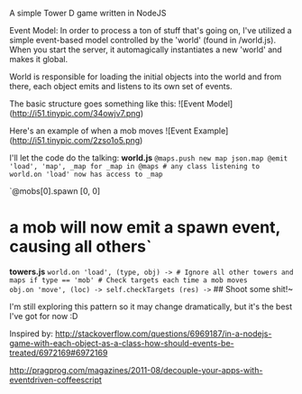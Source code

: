 
A simple Tower D game written in NodeJS

Event Model:
In order to process a ton of stuff that's going on, I've utilized a simple event-based model controlled by the 'world' (found in /world.js). When you start the server, it automagically instantiates a new 'world' and makes it global.

World is responsible for loading the initial objects into the world and from there, each object emits and listens to its own set of events.

The basic structure goes something like this:
![Event Model] (http://i51.tinypic.com/34owjv7.png)

Here's an example of when a mob moves
![Event Example] (http://i51.tinypic.com/2zso1o5.png)

I'll let the code do the talking:
**world.js**
`@maps.push new map json.map
    @emit 'load', 'map', _map for _map in @maps
    # any class listening to world.on 'load' now has access to _map`
  

`@mobs[0].spawn [0, 0]
  # a mob will now emit a spawn event, causing all others`

**towers.js**
`world.on 'load', (type, obj) ->
      # Ignore all other towers and maps
      if type == 'mob'
        # Check targets each time a mob moves        
        obj.on 'move', (loc) ->
          self.checkTargets (res) ->`
             ## Shoot some shit!~

I'm still exploring this pattern so it may change dramatically, but it's the best I've got for now :D

Inspired by:
http://stackoverflow.com/questions/6969187/in-a-nodejs-game-with-each-object-as-a-class-how-should-events-be-treated/6972169#6972169

http://pragprog.com/magazines/2011-08/decouple-your-apps-with-eventdriven-coffeescript